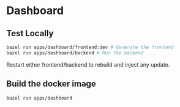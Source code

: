 # Dashboard

## Test Locally

```bash
bazel run apps/dashboard/frontend:dev # Generate the frontend
bazel run apps/dashboard/backend # Run the backend
```

Restart either frontend/backend to rebuild and inject any update.

## Build the docker image

```bash
bazel run apps/dashboard
```
